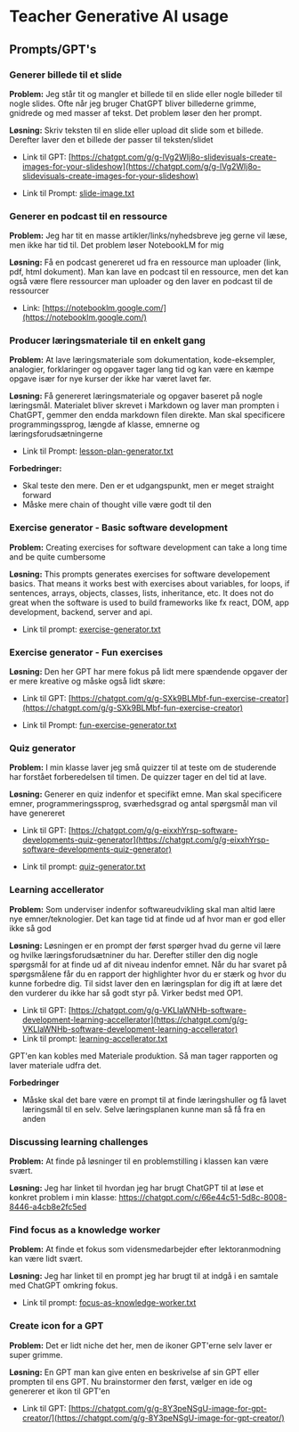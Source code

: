 # Teacher Generative AI usage



<!--

### Hvilke opgaver har jeg som underviser?

- Skriver lektoranmodning
- Kan jeg bruge det at jeg kan simulere studerende? Eller undervisere? 



### Should i even automate this?
- Giver generel feedback på projekter
	- Hmm men mon ikke jeg skal være inde over her? Der er jo her blandt andet at jeg løbende evaluerer dem
- Laver læringsplaner
  - Det er ret personligt

-->




## Prompts/GPT's



### Generer billede til et slide

**Problem:** Jeg står tit og mangler et billede til en slide eller nogle billeder til nogle slides. Ofte når jeg bruger ChatGPT bliver billederne grimme, gnidrede og med masser af tekst. Det problem løser den her prompt.



**Løsning:** Skriv teksten til en slide eller upload dit slide som et billede. Derefter laver den et billede der passer til teksten/slidet

- Link til GPT: [https://chatgpt.com/g/g-lVg2WIj8o-slidevisuals-create-images-for-your-slideshow](https://chatgpt.com/g/g-lVg2WIj8o-slidevisuals-create-images-for-your-slideshow)

- Link til Prompt: [slide-image.txt](prompts/slide-image.txt)



### Generer en podcast til en ressource

**Problem:** Jeg har tit en masse artikler/links/nyhedsbreve jeg gerne vil læse, men ikke har tid til. Det problem løser NotebookLM for mig



 **Løsning:** Få en podcast genereret ud fra en ressource man uploader (link, pdf, html dokument). Man kan lave en podcast til en ressource, men det kan også være flere ressourcer man uploader og den laver en podcast til de ressourcer

- Link: [https://notebooklm.google.com/](https://notebooklm.google.com/)



### Producer læringsmateriale til en enkelt gang

**Problem:** At lave læringsmateriale som dokumentation, kode-eksempler, analogier, forklaringer og opgaver tager lang tid og kan være en kæmpe opgave især for nye kurser der ikke har været lavet før.



**Løsning:** Få genereret læringsmateriale og opgaver baseret på nogle læringsmål. Materialet bliver skrevet i Markdown og laver man prompten i ChatGPT, gemmer den endda markdown filen direkte. Man skal specificere programmingssprog, længde af klasse, emnerne og læringsforudsætningerne

- Link til Prompt: [lesson-plan-generator.txt](prompts/lesson-plan-generator.txt)



**Forbedringer:**

- Skal teste den mere. Den er et udgangspunkt, men er meget straight forward
- Måske mere chain of thought ville være godt til den



### Exercise generator - Basic software development

**Problem:** Creating exercises for software development can take a long time and be quite cumbersome 



**Løsning:** This prompts generates exercises for software developement basics. That means it works best with exercises about variables, for loops, if sentences, arrays, objects, classes, lists, inheritance, etc. It does not do great when the software is used to build frameworks like fx react, DOM, app development, backend, server and api. 

- Link til prompt: [exercise-generator.txt](prompts/exercise-generator.txt)



### Exercise generator - Fun exercises

**Løsning:** Den her GPT har mere fokus på lidt mere spændende opgaver der er mere kreative og måske også lidt skøre:

- Link til GPT: [https://chatgpt.com/g/g-SXk9BLMbf-fun-exercise-creator](https://chatgpt.com/g/g-SXk9BLMbf-fun-exercise-creator)

- Link til Prompt: [fun-exercise-generator.txt](prompts/fun-exercise-generator.txt)



### Quiz generator

**Problem:** I min klasse laver jeg små quizzer til at teste om de studerende har forstået forberedelsen til timen. De quizzer tager en del tid at lave. 



**Løsning:** Generer en quiz indenfor et specifikt emne. Man skal specificere emner, programmeringssprog, sværhedsgrad og antal spørgsmål man vil have genereret

- Link til GPT: [https://chatgpt.com/g/g-eixxhYrsp-software-developments-quiz-generator](https://chatgpt.com/g/g-eixxhYrsp-software-developments-quiz-generator)

- Link til prompt: [quiz-generator.txt](prompts/quiz-generator.txt)



### Learning accellerator

**Problem:** Som underviser indenfor softwareudvikling skal man altid lære nye emner/teknologier. Det kan tage tid at finde ud af hvor man er god eller ikke så god



**Løsning:** Løsningen er en prompt der først spørger hvad du gerne vil lære og hvilke læringsforudsætniner du har. Derefter stiller den dig nogle spørgsmål for at finde ud af dit niveau indenfor emnet. Når du har svaret på spørgsmålene får du en rapport der highlighter hvor du er stærk og hvor du kunne forbedre dig. Til sidst laver den en læringsplan for dig ift at lære det den vurderer du ikke har så godt styr på. Virker bedst med OP1.

- Link til GPT: [https://chatgpt.com/g/g-VKLlaWNHb-software-development-learning-accellerator](https://chatgpt.com/g/g-VKLlaWNHb-software-development-learning-accellerator)
- Link til prompt:  [learning-accellerator.txt](prompts/learning-accellerator.txt) 

GPT'en kan kobles med Materiale produktion. Så man tager rapporten og laver materiale udfra det.



**Forbedringer**

- Måske skal det bare være en prompt til at finde læringshuller og få lavet læringsmål til en selv. Selve læringsplanen kunne man så få fra en anden



### Discussing learning challenges

**Problem:** At finde på løsninger til en problemstilling i klassen kan være svært. 



**Løsning:** Jeg har linket til hvordan jeg har brugt ChatGPT til at løse et konkret problem i min klasse: https://chatgpt.com/c/66e44c51-5d8c-8008-8446-a4cb8e2fc5ed



### Find focus as a knowledge worker

**Problem:** At finde et fokus som vidensmedarbejder efter lektoranmodning kan være lidt svært.



**Løsning:** Jeg har linket til en prompt jeg har brugt til at indgå i en samtale med ChatGPT omkring fokus. 

- Link til prompt: [focus-as-knowledge-worker.txt](prompts/focus-as-knowledge-worker.txt)



### Create icon for a GPT

**Problem:** Det er lidt niche det her, men de ikoner GPT'erne selv laver er super grimme. 



**Løsning:** En GPT man kan give enten en beskrivelse af sin GPT eller prompten til ens GPT. Nu brainstormer den først, vælger en ide og genererer et ikon til GPT'en

- Link til GPT: [https://chatgpt.com/g/g-8Y3peNSgU-image-for-gpt-creator/](https://chatgpt.com/g/g-8Y3peNSgU-image-for-gpt-creator/)

